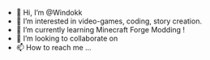 - 👋 Hi, I’m @Windokk
- 👀 I’m interested in video-games, coding, story creation.
- 🌱 I’m currently learning Minecraft Forge Modding !
- 💞️ I’m looking to collaborate on 
- 📫 How to reach me ...

<!---
Windokk/Windokk is a ✨ special ✨ repository because its `README.md` (this file) appears on your GitHub profile.
You can click the Preview link to take a look at your changes.
--->
